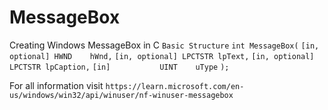 # MessageBox
Creating Windows MessageBox in C
`Basic Structure`
`int MessageBox(`
  `[in, optional] HWND    hWnd,`
  `[in, optional] LPCTSTR lpText,`
  `[in, optional] LPCTSTR lpCaption,`
  `[in]           UINT    uType`
`);`

For all information visit
`https://learn.microsoft.com/en-us/windows/win32/api/winuser/nf-winuser-messagebox`
